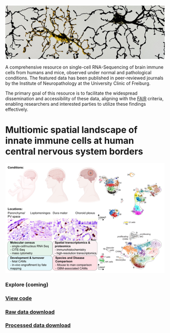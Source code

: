 ![](/assets/img/microglia.JPG)

A comprehensive resource on single-cell RNA-Sequencing of brain immune cells from humans and mice, observed under normal and pathological conditions. The featured data has been published in peer-reviewed journals by the Institute of Neuropathology at the University Clinic of Freiburg.

The primary goal of this resource is to facilitate the widespread dissemination and accessibility of these data, aligning with the [FAIR](https://www.go-fair.org/fair-principles/) criteria, enabling researchers and interested parties to utilize these findings effectively.

# Multiomic spatial landscape of innate immune cells at human central nervous system borders
![](/assets/img/image-for-brain-immunity-website.png)

### Explore (coming)

### [View code](https://github.com/rsankowski/sankowski_et_al_human_CAMs_code)

### [Raw data download](https://ega-archive.org/studies/EGAS50000000030)

### [Processed data download](https://www.ncbi.nlm.nih.gov/geo/query/acc.cgi?acc=GSE245311)

